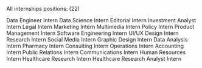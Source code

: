 All internships positions: (22)

Data Engineer Intern
Data Science Intern
Editorial Intern
Investment Analyst Intern
Legal Intern
Marketing Intern
Multimedia Intern
Policy Intern
Product Management Intern
Software Engineering Intern
UI/UX Design Intern
Research Intern
Social Media Intern
Graphic Design Intern
Data Analysis Intern
Pharmacy Intern
Consulting Intern
Operations Intern
Accounting Intern
Public Relations Intern
Communications Intern
Human Resources Intern
Healthcare Research Intern
Healthcare Research Analyst Intern
